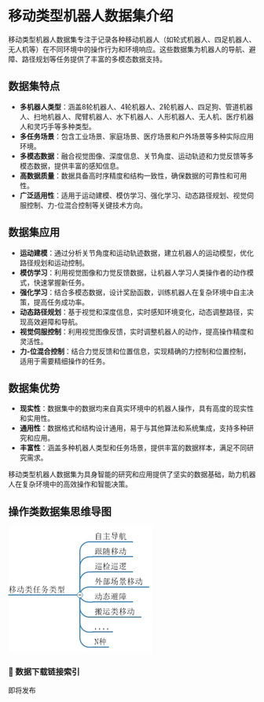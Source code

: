 # 移动类型机器人数据集介绍

移动类型机器人数据集专注于记录各种移动机器人（如轮式机器人、四足机器人、无人机等）在不同环境中的操作行为和环境响应。这些数据集为机器人的导航、避障、路径规划等任务提供了丰富的多模态数据支持。

## 数据集特点
- **多机器人类型**：涵盖8轮机器人、4轮机器人、2轮机器人、四足狗、管道机器人、扫地机器人、爬臂机器人、水下机器人、人形机器人、无人机、医疗机器人和灵巧手等多种类型。
- **多任务场景**：包含工业场景、家庭场景、医疗场景和户外场景等多种实际应用环境。
- **多模态数据**：融合视觉图像、深度信息、关节角度、运动轨迹和力觉反馈等多模态数据，提供丰富的感知信息。
- **高数据质量**：数据具备高时序精度和结构一致性，确保数据的可靠性和可用性。
- **广泛适用性**：适用于运动建模、模仿学习、强化学习、动态路径规划、视觉伺服控制、力-位混合控制等关键技术方向。

## 数据集应用
- **运动建模**：通过分析关节角度和运动轨迹数据，建立机器人的运动模型，优化路径规划和运动控制。
- **模仿学习**：利用视觉图像和力觉反馈数据，让机器人学习人类操作者的动作模式，快速掌握新任务。
- **强化学习**：结合多模态数据，设计奖励函数，训练机器人在复杂环境中自主决策，提高任务成功率。
- **动态路径规划**：基于视觉和深度信息，实时感知环境变化，动态调整路径，实现高效避障和导航。
- **视觉伺服控制**：利用视觉图像反馈，实时调整机器人的动作，提高操作精度和灵活性。
- **力-位混合控制**：结合力觉反馈和位置信息，实现精确的力控制和位置控制，适用于需要精细操作的任务。

## 数据集优势
- **现实性**：数据集中的数据均来自真实环境中的机器人操作，具有高度的现实性和实用性。
- **通用性**：数据格式和结构设计通用，易于与其他算法和系统集成，支持多种研究和应用。
- **丰富性**：涵盖多种机器人类型和任务场景，提供丰富的数据样本，满足不同研究需求。

移动类型机器人数据集为具身智能的研究和应用提供了坚实的数据基础，助力机器人在复杂环境中的高效操作和智能决策。


## 操作类数据集思维导图
![思维导图](思维导图.png)

### 🔗 数据下载链接索引
即将发布
